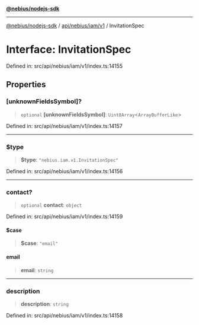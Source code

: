 [**@nebius/nodejs-sdk**](../../../../../README.md)

---

[@nebius/nodejs-sdk](../../../../../README.md) / [api/nebius/iam/v1](../README.md) / InvitationSpec

# Interface: InvitationSpec

Defined in: src/api/nebius/iam/v1/index.ts:14155

## Properties

### \[unknownFieldsSymbol\]?

> `optional` **\[unknownFieldsSymbol\]**: `Uint8Array`\<`ArrayBufferLike`\>

Defined in: src/api/nebius/iam/v1/index.ts:14157

---

### $type

> **$type**: `"nebius.iam.v1.InvitationSpec"`

Defined in: src/api/nebius/iam/v1/index.ts:14156

---

### contact?

> `optional` **contact**: `object`

Defined in: src/api/nebius/iam/v1/index.ts:14159

#### $case

> **$case**: `"email"`

#### email

> **email**: `string`

---

### description

> **description**: `string`

Defined in: src/api/nebius/iam/v1/index.ts:14158
